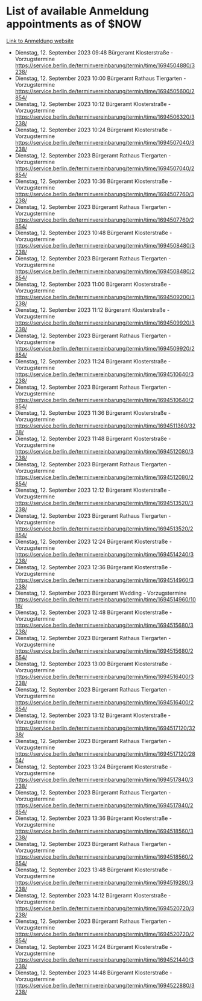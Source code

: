# List of available Anmeldung appointments as of $NOW
[Link to Anmeldung website](https://service.berlin.de/terminvereinbarung/termin/tag.php?termin=1&anliegen[]=120686&dienstleisterlist=122210,122217,327316,122219,327312,122227,327314,122231,327346,122243,327348,122254,122252,329742,122260,329745,122262,329748,122271,327278,122273,327274,122277,327276,330436,122280,327294,122282,327290,122284,327292,122291,327270,122285,327266,122286,327264,122296,327268,150230,329760,122297,327286,122294,327284,122312,329763,122314,329775,122304,327330,122311,327334,122309,327332,317869,122281,327352,122279,329772,122283,122276,327324,122274,327326,122267,329766,122246,327318,122251,327320,122257,327322,122208,327298,122226,327300&herkunft=http%3A%2F%2Fservice.berlin.de%2Fdienstleistung%2F120686%2F)
- Dienstag, 12. September 2023 09:48 Bürgeramt Klosterstraße - Vorzugstermine https://service.berlin.de/terminvereinbarung/termin/time/1694504880/3238/
- Dienstag, 12. September 2023 10:00 Bürgeramt Rathaus Tiergarten - Vorzugstermine https://service.berlin.de/terminvereinbarung/termin/time/1694505600/2854/
- Dienstag, 12. September 2023 10:12 Bürgeramt Klosterstraße - Vorzugstermine https://service.berlin.de/terminvereinbarung/termin/time/1694506320/3238/
- Dienstag, 12. September 2023 10:24 Bürgeramt Klosterstraße - Vorzugstermine https://service.berlin.de/terminvereinbarung/termin/time/1694507040/3238/
- Dienstag, 12. September 2023  Bürgeramt Rathaus Tiergarten - Vorzugstermine https://service.berlin.de/terminvereinbarung/termin/time/1694507040/2854/
- Dienstag, 12. September 2023 10:36 Bürgeramt Klosterstraße - Vorzugstermine https://service.berlin.de/terminvereinbarung/termin/time/1694507760/3238/
- Dienstag, 12. September 2023  Bürgeramt Rathaus Tiergarten - Vorzugstermine https://service.berlin.de/terminvereinbarung/termin/time/1694507760/2854/
- Dienstag, 12. September 2023 10:48 Bürgeramt Klosterstraße - Vorzugstermine https://service.berlin.de/terminvereinbarung/termin/time/1694508480/3238/
- Dienstag, 12. September 2023  Bürgeramt Rathaus Tiergarten - Vorzugstermine https://service.berlin.de/terminvereinbarung/termin/time/1694508480/2854/
- Dienstag, 12. September 2023 11:00 Bürgeramt Klosterstraße - Vorzugstermine https://service.berlin.de/terminvereinbarung/termin/time/1694509200/3238/
- Dienstag, 12. September 2023 11:12 Bürgeramt Klosterstraße - Vorzugstermine https://service.berlin.de/terminvereinbarung/termin/time/1694509920/3238/
- Dienstag, 12. September 2023  Bürgeramt Rathaus Tiergarten - Vorzugstermine https://service.berlin.de/terminvereinbarung/termin/time/1694509920/2854/
- Dienstag, 12. September 2023 11:24 Bürgeramt Klosterstraße - Vorzugstermine https://service.berlin.de/terminvereinbarung/termin/time/1694510640/3238/
- Dienstag, 12. September 2023  Bürgeramt Rathaus Tiergarten - Vorzugstermine https://service.berlin.de/terminvereinbarung/termin/time/1694510640/2854/
- Dienstag, 12. September 2023 11:36 Bürgeramt Klosterstraße - Vorzugstermine https://service.berlin.de/terminvereinbarung/termin/time/1694511360/3238/
- Dienstag, 12. September 2023 11:48 Bürgeramt Klosterstraße - Vorzugstermine https://service.berlin.de/terminvereinbarung/termin/time/1694512080/3238/
- Dienstag, 12. September 2023  Bürgeramt Rathaus Tiergarten - Vorzugstermine https://service.berlin.de/terminvereinbarung/termin/time/1694512080/2854/
- Dienstag, 12. September 2023 12:12 Bürgeramt Klosterstraße - Vorzugstermine https://service.berlin.de/terminvereinbarung/termin/time/1694513520/3238/
- Dienstag, 12. September 2023  Bürgeramt Rathaus Tiergarten - Vorzugstermine https://service.berlin.de/terminvereinbarung/termin/time/1694513520/2854/
- Dienstag, 12. September 2023 12:24 Bürgeramt Klosterstraße - Vorzugstermine https://service.berlin.de/terminvereinbarung/termin/time/1694514240/3238/
- Dienstag, 12. September 2023 12:36 Bürgeramt Klosterstraße - Vorzugstermine https://service.berlin.de/terminvereinbarung/termin/time/1694514960/3238/
- Dienstag, 12. September 2023  Bürgeramt Wedding - Vorzugstermine https://service.berlin.de/terminvereinbarung/termin/time/1694514960/1018/
- Dienstag, 12. September 2023 12:48 Bürgeramt Klosterstraße - Vorzugstermine https://service.berlin.de/terminvereinbarung/termin/time/1694515680/3238/
- Dienstag, 12. September 2023  Bürgeramt Rathaus Tiergarten - Vorzugstermine https://service.berlin.de/terminvereinbarung/termin/time/1694515680/2854/
- Dienstag, 12. September 2023 13:00 Bürgeramt Klosterstraße - Vorzugstermine https://service.berlin.de/terminvereinbarung/termin/time/1694516400/3238/
- Dienstag, 12. September 2023  Bürgeramt Rathaus Tiergarten - Vorzugstermine https://service.berlin.de/terminvereinbarung/termin/time/1694516400/2854/
- Dienstag, 12. September 2023 13:12 Bürgeramt Klosterstraße - Vorzugstermine https://service.berlin.de/terminvereinbarung/termin/time/1694517120/3238/
- Dienstag, 12. September 2023  Bürgeramt Rathaus Tiergarten - Vorzugstermine https://service.berlin.de/terminvereinbarung/termin/time/1694517120/2854/
- Dienstag, 12. September 2023 13:24 Bürgeramt Klosterstraße - Vorzugstermine https://service.berlin.de/terminvereinbarung/termin/time/1694517840/3238/
- Dienstag, 12. September 2023  Bürgeramt Rathaus Tiergarten - Vorzugstermine https://service.berlin.de/terminvereinbarung/termin/time/1694517840/2854/
- Dienstag, 12. September 2023 13:36 Bürgeramt Klosterstraße - Vorzugstermine https://service.berlin.de/terminvereinbarung/termin/time/1694518560/3238/
- Dienstag, 12. September 2023  Bürgeramt Rathaus Tiergarten - Vorzugstermine https://service.berlin.de/terminvereinbarung/termin/time/1694518560/2854/
- Dienstag, 12. September 2023 13:48 Bürgeramt Klosterstraße - Vorzugstermine https://service.berlin.de/terminvereinbarung/termin/time/1694519280/3238/
- Dienstag, 12. September 2023 14:12 Bürgeramt Klosterstraße - Vorzugstermine https://service.berlin.de/terminvereinbarung/termin/time/1694520720/3238/
- Dienstag, 12. September 2023  Bürgeramt Rathaus Tiergarten - Vorzugstermine https://service.berlin.de/terminvereinbarung/termin/time/1694520720/2854/
- Dienstag, 12. September 2023 14:24 Bürgeramt Klosterstraße - Vorzugstermine https://service.berlin.de/terminvereinbarung/termin/time/1694521440/3238/
- Dienstag, 12. September 2023 14:48 Bürgeramt Klosterstraße - Vorzugstermine https://service.berlin.de/terminvereinbarung/termin/time/1694522880/3238/
